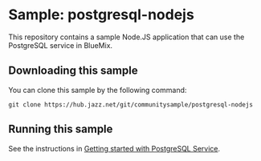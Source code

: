Sample: postgresql-nodejs
===
This repository contains a sample Node.JS application that can use the PostgreSQL service in BlueMix.




Downloading this sample
---
You can clone this sample by the following command: 

    git clone https://hub.jazz.net/git/communitysample/postgresql-nodejs




Running this sample
---
See the instructions in [Getting started with PostgreSQL Service](https://www.ng.bluemix.net/docs/#services/PostgreSQL/index.html#PostgreSQL).